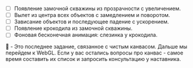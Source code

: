 - [ ] Появление замочной скважины из прозрачности с увеличением.
- [ ] Вылет из центра всех объектов с замедлением и поворотом.
- [ ] Зависание объектов и последующее падение с ускорением.
- [ ] Появление крокодила из замочной скважины.
- [ ] Фоновая бесконечная анимация: слезинка у крокодила.

:large_blue_diamond: - Это последнее задание, связанное с чистым канвасом. Дальше мы перейдем к WebGL. Если у вас остались вопросы про канвас - самое время составить их список и запросить консультацию у наставника.

